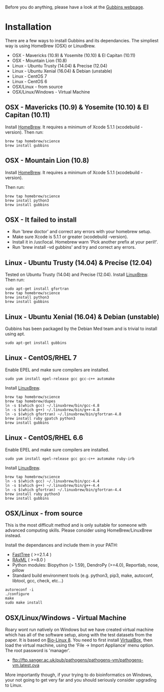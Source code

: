 Before you do anything, please have a look at the [Gubbins webpage](http://sanger-pathogens.github.io/gubbins/).

# Installation
There are a few ways to install Gubbins and its dependancies. The simpliest way is using HomeBrew (OSX) or LinuxBrew.

* OSX - Mavericks (10.9) & Yosemite (10.10) & El Capitan (10.11)
* OSX - Mountain Lion (10.8)
* Linux - Ubuntu Trusty (14.04) & Precise (12.04)
* Linux - Ubuntu Xenial (16.04) & Debian (unstable)
* Linux - CentOS 7
* Linux - CentOS 6
* OSX/Linux - from source
* OSX/Linux/Windows - Virtual Machine


## OSX - Mavericks (10.9) & Yosemite (10.10) & El Capitan (10.11)
Install [HomeBrew](http://brew.sh/). It requires a minimum of Xcode 5.1.1 (xcodebuild -version). Then run:
```
brew tap homebrew/science
brew install gubbins
```

## OSX - Mountain Lion (10.8)
Install [HomeBrew](http://brew.sh/). It requires a minimum of Xcode 5.1.1 (xcodebuild -version).

Then run:
```
brew tap homebrew/science
brew install python3
brew install gubbins
```

## OSX - It failed to install
* Run 'brew doctor' and correct any errors with your homebrew setup.
* Make sure Xcode is 5.1.1 or greater (xcodebuild -version). 
* Install it in /usr/local. Homebrew warn 'Pick another prefix at your peril!'.
* Run 'brew install -vd gubbins' and try and correct any errors.

## Linux - Ubuntu Trusty (14.04) & Precise (12.04)
Tested on Ubuntu Trusty (14.04) and Precise (12.04). Install [LinuxBrew](http://brew.sh/linuxbrew/). Then run:

```
sudo apt-get install gfortran
brew tap homebrew/science
brew install python3
brew install gubbins
```

## Linux - Ubuntu Xenial (16.04) & Debian (unstable)
Gubbins has been packaged by the Debian Med team and is trivial to install using apt.
```
sudo apt-get install gubbins
```

## Linux - CentOS/RHEL 7
Enable EPEL and make sure compilers are installed.
```
sudo yum install epel-release gcc gcc-c++ automake
```
Install [LinuxBrew](http://brew.sh/linuxbrew/).
```
brew tap homebrew/science
brew tap homebrew/dupes	
ln -s $(which gcc) ~/.linuxbrew/bin/gcc-4.8
ln -s $(which g++) ~/.linuxbrew/bin/g++-4.8
ln -s $(which gfortran) ~/.linuxbrew/bin/gfortran-4.8
brew install ruby gpatch python3
brew install gubbins
```

## Linux - CentOS/RHEL 6.6
Enable EPEL and make sure compilers are installed.
```
sudo yum install epel-release gcc gcc-c++ automake ruby-irb
```
Install [LinuxBrew](http://brew.sh/linuxbrew/).
```
brew tap homebrew/science
ln -s $(which gcc) ~/.linuxbrew/bin/gcc-4.4
ln -s $(which g++) ~/.linuxbrew/bin/g++-4.4
ln -s $(which gfortran) ~/.linuxbrew/bin/gfortran-4.4
brew install ruby python3
brew install gubbins
```

## OSX/Linux - from source
This is the most difficult method and is only suitable for someone with advanced computing skills. Please consider using HomeBrew/LinuxBrew instead.

Install the dependances and include them in your PATH:
* [FastTree](http://www.microbesonline.org/fasttree/#Install) ( >=2.1.4 )
* [RAxML](https://github.com/stamatak/standard-RAxML) ( >=8.0 )
* Python modules: Biopython (> 1.59), DendroPy (>=4.0), Reportlab, nose, pillow
* Standard build environment tools (e.g. python3, pip3, make, autoconf, libtool, gcc, check, etc...)

```
autoreconf -i
./configure
make
sudo make install
```

## OSX/Linux/Windows - Virtual Machine
Roary wont run natively on Windows but we have created virtual machine which has all of the software setup, along with the test datasets from the paper. 
It is based on [Bio-Linux 8](http://environmentalomics.org/bio-linux/).  You need to first install [VirtualBox](https://www.virtualbox.org/), 
then load the virtual machine, using the 'File -> Import Appliance' menu option. The root password is 'manager'.

* ftp://ftp.sanger.ac.uk/pub/pathogens/pathogens-vm/pathogens-vm.latest.ova

More importantly though, if your trying to do bioinformatics on Windows, your not going to get very far and you should seriously consider upgrading to Linux.


